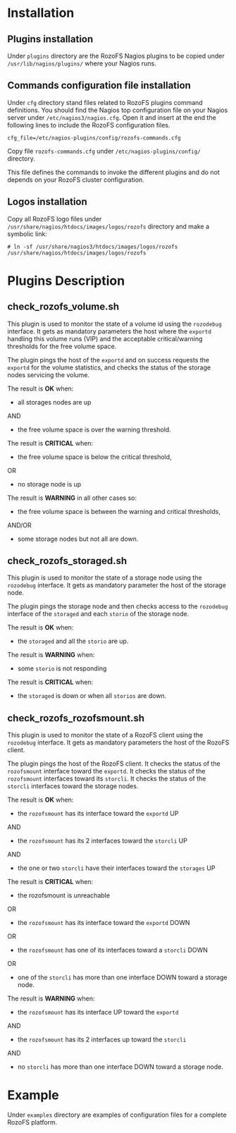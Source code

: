 Installation
============

Plugins installation
--------------------

Under `plugins` directory are the RozoFS Nagios plugins to be copied under
`/usr/lib/nagios/plugins/` where your Nagios runs.

Commands configuration file installation 
----------------------------------------

Under `cfg` directory stand files related to RozoFS plugins command definitions. 
You should find the Nagios top configuration file on your Nagios server under
`/etc/nagios3/nagios.cfg`. Open it and insert at the end the following lines to
 include the RozoFS configuration files.

    cfg_file=/etc/nagios-plugins/config/rozofs-commands.cfg

Copy file `rozofs-commands.cfg` under `/etc/nagios-plugins/config/` directory.

This file defines the commands to invoke the different plugins and do not 
depends on your RozoFS cluster configuration.

Logos installation
------------------

Copy all RozoFS logo files under `/usr/share/nagios/htdocs/images/logos/rozofs`
directory and make a symbolic link:

    # ln -sf /usr/share/nagios3/htdocs/images/logos/rozofs /usr/share/nagios/htdocs/images/logos/rozofs


Plugins Description
===================

check_rozofs_volume.sh
----------------------

This plugin is used to monitor the state of a volume id using the `rozodebug`
interface. It gets as mandatory parameters the host where the `exportd` handling
this volume runs (VIP) and the acceptable critical/warning thresholds for the 
free volume space.

The plugin pings the host of the `exportd` and on success requests the `exportd`
for the volume statistics, and checks the status of the storage nodes servicing
the volume.

The result is **OK** when:

-   all storages nodes are up

AND

-   the free volume space is over the warning threshold.

The result is **CRITICAL** when:

-   the free volume space is below the critical threshold,

OR

-   no storage node is up

The result is **WARNING** in all other cases so:

-   the free volume space is between the warning and critical thresholds,

AND/OR

-   some storage nodes but not all are down.


check_rozofs_storaged.sh
------------------------

This plugin is used to monitor the state of a storage node using the `rozodebug`
interface. It gets as mandatory parameter the host of the storage node.

The plugin pings the storage node and then checks access to the `rozodebug`
interface of the `storaged` and each `storio` of the storage node.

The result is **OK** when:

-   the `storaged` and all the `storio` are up.

The result is **WARNING**  when:

-   some `storio` is not responding

The result is **CRITICAL** when:

-   the `storaged` is down or when all `storios` are down.


check_rozofs_rozofsmount.sh
---------------------------

This plugin is used to monitor the state of a RozoFS client using the 
`rozodebug` interface. It gets as mandatory parameters the host of the
RozoFS client.

The plugin pings the host of the RozoFS client.
It checks the status of the `rozofsmount` interface toward the `exportd`.
It checks the status of the `rozofsmount` interfaces toward its `storcli`.
It checks the status of the `storcli` interfaces toward the storage nodes.

The result is **OK** when:

-   the `rozofsmount` has its interface toward the `exportd` UP

AND

-   the `rozofsmount` has its 2 interfaces toward the `storcli` UP

AND

-   the one or two `storcli` have their interfaces toward the `storages` UP

The result is **CRITICAL** when:

-   the rozofsmount is unreachable
  
OR

-   the `rozofsmount` has its interface toward the `exportd` DOWN

OR

-   the `rozofsmount` has one of its interfaces toward a `storcli` DOWN
  
OR

-   one of the `storcli` has more than one interface DOWN toward a storage node.


The result is **WARNING** when:

-   the `rozofsmount` has its interface UP toward the `exportd`

AND

-   the `rozofsmount` has its 2 interfaces up toward the `storcli`

AND

-   no `storcli` has more than one interface DOWN toward a storage node.

Example
=======

Under `examples` directory are examples of configuration files for a complete
RozoFS platform.
